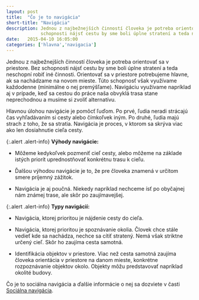 ```yaml
---
layout: post
title:  "Čo je to navigácia"
short-title: "Navigácia"
description: Jednou z najbežnejších činností človeka je potreba orientovať sa v priestore. Bez
             schopnosti nájsť cestu by sme boli úplne stratení a teda neschopní robiť iné činnosti...
date:   2015-04-10 16:05:00
categories: ['hlavna','navigacia']
---
```


Jednou z najbežnejších činností človeka je potreba orientovať sa v priestore. Bez
schopnosti nájsť cestu by sme boli úplne stratení a teda neschopní robiť iné činnosti.
Orientovať sa v priestore potrebujeme hlavne, ak sa nachádzame na novom mieste. Túto
schopnosť však využívame každodenne (minimálne o nej premýšľame). Navigáciu
využívame napríklad aj v prípade, keď sa cestou do práce naša obvyklá trasa stane
neprechodnou a musíme si zvoliť alternatívu.

Hlavnou úlohou navigácie je pomôcť ľuďom. Po prvé, ľudia neradi strácajú čas
vyhľadávaním si cesty alebo čímkoľvek iným. Po druhé, ľudia majú strach z toho, že sa
stratia. Navigácia je proces, v ktorom sa skrýva viac ako len dosiahnutie cieľa cesty.

{:.alert .alert-info}
**Výhody navigácie:**

* Môžeme kedykoľvek pozmeniť cieľ cesty, alebo môžeme na základe istých priorít
  uprednostňovať konkrétnu trasu k cieľu.

* Ďalšou výhodou navigácie je to, že pre človeka znamená v určitom smere príjemný
  zážitok.

* Navigácia je aj poučná. Niekedy napríklad nechceme ísť po obyčajnej nám známej
  trase, ale skôr po zaujímavejšej.

{:.alert .alert-info}
**Typy navigácií:**

* Navigácia, ktorej prioritou je nájdenie cesty do cieľa.

* Navigácia, ktorej prioritou je spoznávanie okolia. Človek chce stále vedieť kde sa
  nachádza, nechce sa cítiť stratený. Nemá však striktne určený cieľ. Skôr ho zaujíma
  cesta samotná.

* Identifikácia objektov v priestore. Viac než cesta samotná zaujíma človeka
  orientácia v priestore na danom mieste, konkrétne rozpoznávanie objektov okolo.
  Objekty môžu predstavovať napríklad okolité budovy.

Čo je to sociálna navigácia a ďalšie informácie o nej sa dozviete v časti [Sociálna navigácia]({{site.baseurl}}/navigacia/2015/04/14/socialna-navigacia.html).